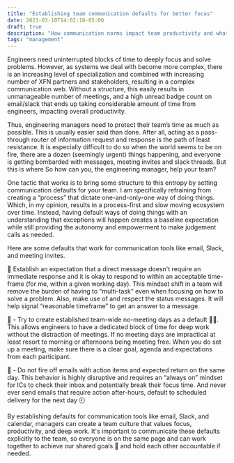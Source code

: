 ```yaml
---
title: "Establishing team communication defaults for better focus"
date: 2023-03-10T14:02:18-05:00
draft: true
description: "How communication norms impact team productivity and what engineering managers can do about it."
tags: "management"
---
```


Engineers need uninterrupted blocks of time to deeply focus and solve problems. However, as systems we deal with become more complex, there is an increasing level of specialization and combined with increasing number of XFN partners and stakeholders, resulting in a complex communication web. Without a structure, this easily results in unmanageable number of meetings, and a high unread badge count on email/slack that ends up taking considerable amount of time from engineers, impacting overall productivity. 

Thus, engineering managers need to protect their team’s time as much as possible. This is usually easier said than done. After all, acting as a pass-through router of information request and response is the path of least resistance. It is especially difficult to do so when the world seems to be on fire, there are a dozen (seemingly urgent) things  happening, and everyone is getting bombarded with messages, meeting invites and slack threads. But this is where So how can you, the engineering manager, help your team?

One tactic that works is to bring some structure to this entropy by setting communication defaults for your team. I am specifically refraining from creating a “process” that dictate one-and-only-one way of doing things. Which, in my opinion, results in a process-first and slow moving ecosystem over time. Instead, having default ways of doing things with an understanding that exceptions will happen creates a baseline expectation while still providing the autonomy and empowerment to make judgement calls as needed. 

Here are some defaults that work for communication tools like email, Slack, and meeting invites. 

💬 Establish an expectation that a direct message doesn't require an immediate response and it is okay to respond to within an acceptable time-frame (for me, within a given working day).  This mindset shift in a team will remove the burden of having to “multi-task” even when focusing on how to solve a problem. Also, make use of and respect the status messages.  It will help signal “reasonable timeframe” to get an answer to a message. 

📆 - Try to create established team-wide no-meeting days as a default 🚫👥. This allows engineers to have a dedicated block of time for deep work without the distraction of meetings. If no meeting days are impractical at least resort to morning or afternoons being meeting free. When you do set up a meeting, make sure there is a clear goal, agenda and expectations from each participant.

📧 - Do not fire off emails with action items and expected return on the same day. This behavior is highly disruptive and requires an “always on” mindset for ICs to check their inbox and potentially break their focus time. And never ever send emails that require action after-hours, default to scheduled delivery for the next day 🕘

By establishing defaults for communication tools like email, Slack, and calendar, managers can create a team culture that values focus, productivity, and deep work. It's important to communicate these defaults explicitly to the team, so everyone is on the same page and can work together to achieve our shared goals 🤝 and hold each other accountable if needed. 